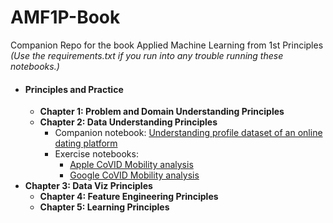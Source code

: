 # AMF1P-Book
Companion Repo for the book Applied Machine Learning from 1st Principles *(Use the requirements.txt if you run into any trouble running these notebooks.)*
* #### **Principles and Practice**
   * **Chapter 1: Problem and Domain Understanding Principles**
   * **Chapter 2: Data Understanding Principles**
      * Companion notebook: [Understanding profile dataset of an online dating platform](https://nbviewer.jupyter.org/github/PrithivirajDamodaran/AMF1P-Book/blob/master/notebooks/Data%20Understanding.ipynb)
      * Exercise  notebooks:
        * [Apple CoVID Mobility analysis](https://nbviewer.jupyter.org/github/PrithivirajDamodaran/The-Applied-ML-Field-Manual-Book/blob/master/Chapter%202%3A%20Data%20Understanding%20Principles/Apple.ipynb)
        * [Google CoVID Mobility analysis](https://nbviewer.jupyter.org/github/PrithivirajDamodaran/The-Applied-ML-Field-Manual-Book/blob/master/Chapter%202%3A%20Data%20Understanding%20Principles/Apple.ipynb)
* **Chapter 3: Data Viz Principles**
   * **Chapter 4: Feature Engineering Principles**
   * **Chapter 5: Learning Principles**
      
   
   
